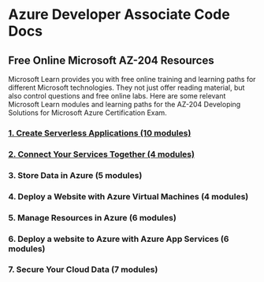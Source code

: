 # Azure Developer Associate Code Docs

## Free Online Microsoft AZ-204 Resources

Microsoft Learn provides you with free online training and learning paths for different Microsoft technologies. They not just offer reading material, but also control questions and free online labs. Here are some relevant Microsoft Learn modules and learning paths for the AZ-204 Developing Solutions for Microsoft Azure Certification Exam.

### [1. Create Serverless Applications (10 modules)](https://github.com/MarkPillon/AZ-204/tree/main/1.%20CreateServerlessApplications)

### [2. Connect Your Services Together (4 modules)](https://github.com/MarkPillon/AZ-204/tree/main/2.%20ConnectYourServicesTogether)

### 3. Store Data in Azure (5 modules)

### 4. Deploy a Website with Azure Virtual Machines (4 modules)

### 5. Manage Resources in Azure (6 modules)

### 6. Deploy a website to Azure with Azure App Services (6 modules)

### 7. Secure Your Cloud Data (7 modules)